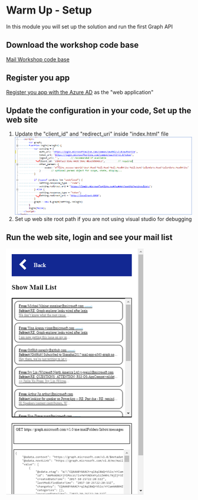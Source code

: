 # Warm Up - Setup
In this module you will set up the solution and run the first Graph API

## Download the workshop code base
[Mail Workshop code base](https://github.com/Shanghai2017/mail-app-o365-graph/tree/master/workshop-code-base)

## Register you app
[Register you app with the Azure AD](https://developer.microsoft.com/en-us/graph/docs/concepts/auth_register_app_v2) as the "web application" 

## Update the configuration in your code, Set up the web site
1. Update the "client_id" and "redirect_uri" inside "index.html" file
![alt text](code-config.png "Code Configuration")
2. Set up web site root path if you are not using visual studio for debugging

## Run the web site, login and see your mail list
![alt text](showmaillist.PNG "The mail list")


